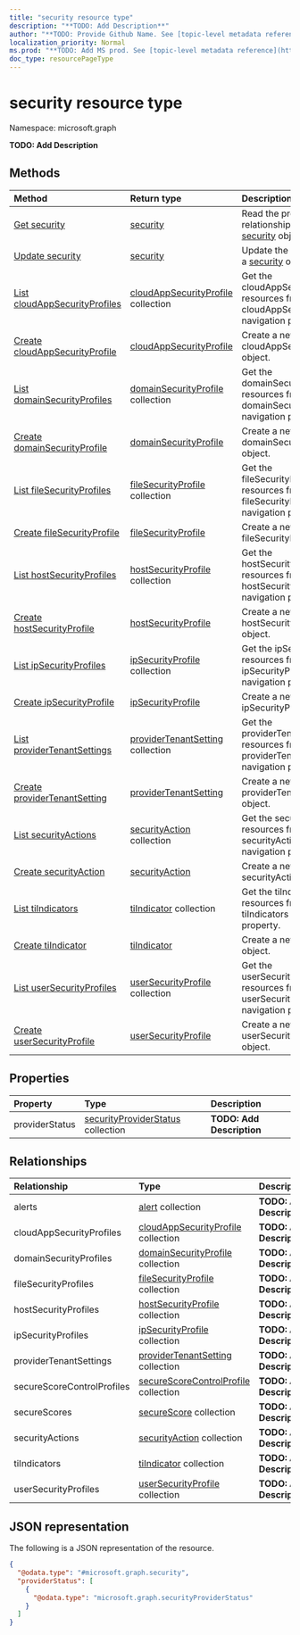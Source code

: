 ```yaml
---
title: "security resource type"
description: "**TODO: Add Description**"
author: "**TODO: Provide Github Name. See [topic-level metadata reference](https://msgo.azurewebsites.net/add/document/guidelines/metadata.html#topic-level-metadata)**"
localization_priority: Normal
ms.prod: "**TODO: Add MS prod. See [topic-level metadata reference](https://msgo.azurewebsites.net/add/document/guidelines/metadata.html#topic-level-metadata)**"
doc_type: resourcePageType
---
```


# security resource type

Namespace: microsoft.graph



**TODO: Add Description**

## Methods
|Method|Return type|Description|
|:---|:---|:---|
|[Get security](../api/security-get.md)|[security](../resources/security.md)|Read the properties and relationships of a [security](../resources/security.md) object.|
|[Update security](../api/security-update.md)|[security](../resources/security.md)|Update the properties of a [security](../resources/security.md) object.|
|[List cloudAppSecurityProfiles](../api/security-list-cloudappsecurityprofiles.md)|[cloudAppSecurityProfile](../resources/cloudappsecurityprofile.md) collection|Get the cloudAppSecurityProfile resources from the cloudAppSecurityProfiles navigation property.|
|[Create cloudAppSecurityProfile](../api/security-post-cloudappsecurityprofiles.md)|[cloudAppSecurityProfile](../resources/cloudappsecurityprofile.md)|Create a new cloudAppSecurityProfile object.|
|[List domainSecurityProfiles](../api/security-list-domainsecurityprofiles.md)|[domainSecurityProfile](../resources/domainsecurityprofile.md) collection|Get the domainSecurityProfile resources from the domainSecurityProfiles navigation property.|
|[Create domainSecurityProfile](../api/security-post-domainsecurityprofiles.md)|[domainSecurityProfile](../resources/domainsecurityprofile.md)|Create a new domainSecurityProfile object.|
|[List fileSecurityProfiles](../api/security-list-filesecurityprofiles.md)|[fileSecurityProfile](../resources/filesecurityprofile.md) collection|Get the fileSecurityProfile resources from the fileSecurityProfiles navigation property.|
|[Create fileSecurityProfile](../api/security-post-filesecurityprofiles.md)|[fileSecurityProfile](../resources/filesecurityprofile.md)|Create a new fileSecurityProfile object.|
|[List hostSecurityProfiles](../api/security-list-hostsecurityprofiles.md)|[hostSecurityProfile](../resources/hostsecurityprofile.md) collection|Get the hostSecurityProfile resources from the hostSecurityProfiles navigation property.|
|[Create hostSecurityProfile](../api/security-post-hostsecurityprofiles.md)|[hostSecurityProfile](../resources/hostsecurityprofile.md)|Create a new hostSecurityProfile object.|
|[List ipSecurityProfiles](../api/security-list-ipsecurityprofiles.md)|[ipSecurityProfile](../resources/ipsecurityprofile.md) collection|Get the ipSecurityProfile resources from the ipSecurityProfiles navigation property.|
|[Create ipSecurityProfile](../api/security-post-ipsecurityprofiles.md)|[ipSecurityProfile](../resources/ipsecurityprofile.md)|Create a new ipSecurityProfile object.|
|[List providerTenantSettings](../api/security-list-providertenantsettings.md)|[providerTenantSetting](../resources/providertenantsetting.md) collection|Get the providerTenantSetting resources from the providerTenantSettings navigation property.|
|[Create providerTenantSetting](../api/security-post-providertenantsettings.md)|[providerTenantSetting](../resources/providertenantsetting.md)|Create a new providerTenantSetting object.|
|[List securityActions](../api/security-list-securityactions.md)|[securityAction](../resources/securityaction.md) collection|Get the securityAction resources from the securityActions navigation property.|
|[Create securityAction](../api/security-post-securityactions.md)|[securityAction](../resources/securityaction.md)|Create a new securityAction object.|
|[List tiIndicators](../api/security-list-tiindicators.md)|[tiIndicator](../resources/tiindicator.md) collection|Get the tiIndicator resources from the tiIndicators navigation property.|
|[Create tiIndicator](../api/security-post-tiindicators.md)|[tiIndicator](../resources/tiindicator.md)|Create a new tiIndicator object.|
|[List userSecurityProfiles](../api/security-list-usersecurityprofiles.md)|[userSecurityProfile](../resources/usersecurityprofile.md) collection|Get the userSecurityProfile resources from the userSecurityProfiles navigation property.|
|[Create userSecurityProfile](../api/security-post-usersecurityprofiles.md)|[userSecurityProfile](../resources/usersecurityprofile.md)|Create a new userSecurityProfile object.|

## Properties
|Property|Type|Description|
|:---|:---|:---|
|providerStatus|[securityProviderStatus](../resources/securityproviderstatus.md) collection|**TODO: Add Description**|

## Relationships
|Relationship|Type|Description|
|:---|:---|:---|
|alerts|[alert](../resources/alert.md) collection|**TODO: Add Description**|
|cloudAppSecurityProfiles|[cloudAppSecurityProfile](../resources/cloudappsecurityprofile.md) collection|**TODO: Add Description**|
|domainSecurityProfiles|[domainSecurityProfile](../resources/domainsecurityprofile.md) collection|**TODO: Add Description**|
|fileSecurityProfiles|[fileSecurityProfile](../resources/filesecurityprofile.md) collection|**TODO: Add Description**|
|hostSecurityProfiles|[hostSecurityProfile](../resources/hostsecurityprofile.md) collection|**TODO: Add Description**|
|ipSecurityProfiles|[ipSecurityProfile](../resources/ipsecurityprofile.md) collection|**TODO: Add Description**|
|providerTenantSettings|[providerTenantSetting](../resources/providertenantsetting.md) collection|**TODO: Add Description**|
|secureScoreControlProfiles|[secureScoreControlProfile](../resources/securescorecontrolprofile.md) collection|**TODO: Add Description**|
|secureScores|[secureScore](../resources/securescore.md) collection|**TODO: Add Description**|
|securityActions|[securityAction](../resources/securityaction.md) collection|**TODO: Add Description**|
|tiIndicators|[tiIndicator](../resources/tiindicator.md) collection|**TODO: Add Description**|
|userSecurityProfiles|[userSecurityProfile](../resources/usersecurityprofile.md) collection|**TODO: Add Description**|

## JSON representation
The following is a JSON representation of the resource.
<!-- {
  "blockType": "resource",
  "keyProperty": "id",
  "@odata.type": "microsoft.graph.security",
  "openType": false
}
-->
``` json
{
  "@odata.type": "#microsoft.graph.security",
  "providerStatus": [
    {
      "@odata.type": "microsoft.graph.securityProviderStatus"
    }
  ]
}
```

